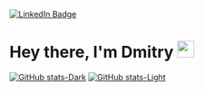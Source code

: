 <div id="badges">
  <a href="https://www.linkedin.com/in/dmitry-parshin-98682b263/">
    <img src="https://img.shields.io/badge/LinkedIn-blue?style=for-the-badge&logo=linkedin&logoColor=white" alt="LinkedIn Badge"/>
  </a>
</div>
<h1>
  Hey there, I'm Dmitry
  <img src="https://media.giphy.com/media/hvRJCLFzcasrR4ia7z/giphy.gif" width="30px"/>
</h1>

[![GitHub stats-Dark](https://github-readme-stats.vercel.app/api?username=DmitriiParshin&show_icons=true&theme=dark#gh-dark-mode-only)](https://github.com/DmitriiParshin/github-readme-stats#gh-dark-mode-only)
[![GitHub stats-Light](https://github-readme-stats.vercel.app/api?username=DmitriiParshin&show_icons=true&theme=default#gh-light-mode-only)](https://github.com/DmitriiParshin/github-readme-stats#gh-light-mode-only)
